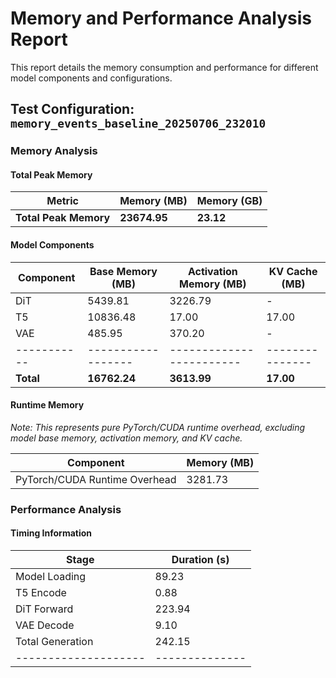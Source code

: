 # Memory and Performance Analysis Report

This report details the memory consumption and performance for different model components and configurations.

## Test Configuration: `memory_events_baseline_20250706_232010`

### Memory Analysis

#### Total Peak Memory

| Metric | Memory (MB) | Memory (GB) |
|--------|-------------|-------------|
| **Total Peak Memory** | **23674.95** | **23.12** |

#### Model Components

| Component | Base Memory (MB) | Activation Memory (MB) | KV Cache (MB) |
|-----------|------------------|------------------------|---------------|
| DiT | 5439.81 | 3226.79 | - |
| T5 | 10836.48 | 17.00 | 17.00 |
| VAE | 485.95 | 370.20 | - |
|-----------|------------------|------------------------|---------------|
| **Total** | **16762.24** | **3613.99** | **17.00** |

#### Runtime Memory

*Note: This represents pure PyTorch/CUDA runtime overhead, excluding model base memory, activation memory, and KV cache.*

| Component | Memory (MB) |
|-----------|-------------|
| PyTorch/CUDA Runtime Overhead | 3281.73 |

### Performance Analysis

#### Timing Information

| Stage              | Duration (s) |
|--------------------|--------------|
| Model Loading      | 89.23       |
| T5 Encode          | 0.88       |
| DiT Forward        | 223.94       |
| VAE Decode         | 9.10       |
| Total Generation   | 242.15       |
|--------------------|--------------|
